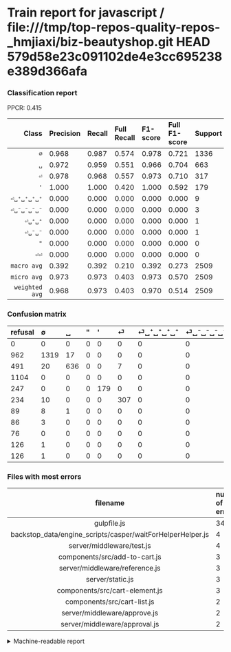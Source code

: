 # Train report for javascript / file:///tmp/top-repos-quality-repos-_hmjiaxi/biz-beautyshop.git HEAD 579d58e23c091102de4e3cc695238e389d366afa

### Classification report

PPCR: 0.415

| Class | Precision | Recall | Full Recall | F1-score | Full F1-score | Support | Full Support | PPCR |
|------:|:----------|:-------|:------------|:---------|:---------|:--------|:-------------|:-----|
| `∅` | 0.968| 0.987| 0.574| 0.978| 0.721| 1336| 2298| 0.581 |
| `␣` | 0.972| 0.959| 0.551| 0.966| 0.704| 663| 1154| 0.575 |
| `⏎` | 0.978| 0.968| 0.557| 0.973| 0.710| 317| 551| 0.575 |
| `'` | 1.000| 1.000| 0.420| 1.000| 0.592| 179| 426| 0.420 |
| `⏎␣⁺␣⁺␣⁺␣⁺` | 0.000| 0.000| 0.000| 0.000| 0.000| 9| 98| 0.092 |
| `⏎␣⁻␣⁻␣⁻␣⁻` | 0.000| 0.000| 0.000| 0.000| 0.000| 3| 89| 0.034 |
| `⏎␣⁺␣⁺` | 0.000| 0.000| 0.000| 0.000| 0.000| 1| 127| 0.008 |
| `⏎␣⁻␣⁻` | 0.000| 0.000| 0.000| 0.000| 0.000| 1| 127| 0.008 |
| `"` | 0.000| 0.000| 0.000| 0.000| 0.000| 0| 1104| 0.000 |
| `⏎⏎` | 0.000| 0.000| 0.000| 0.000| 0.000| 0| 76| 0.000 |
| `macro avg` | 0.392| 0.392| 0.210| 0.392| 0.273| 2509| 6050| 0.415 |
| `micro avg` | 0.973| 0.973| 0.403| 0.973| 0.570| 2509| 6050| 0.415 |
| `weighted avg` | 0.968| 0.973| 0.403| 0.970| 0.514| 2509| 6050| 0.415 |

### Confusion matrix

|refusal|  ∅| ␣| "| '| ⏎| ⏎␣⁺␣⁺␣⁺␣⁺| ⏎␣⁻␣⁻␣⁻␣⁻| ⏎⏎| ⏎␣⁺␣⁺| ⏎␣⁻␣⁻| 
|:---|:---|:---|:---|:---|:---|:---|:---|:---|:---|:---|
|0 |0 |0 |0 |0 |0 |0 |0 |0 |0 |0 |
|962 |1319 |17 |0 |0 |0 |0 |0 |0 |0 |0 |
|491 |20 |636 |0 |0 |7 |0 |0 |0 |0 |0 |
|1104 |0 |0 |0 |0 |0 |0 |0 |0 |0 |0 |
|247 |0 |0 |0 |179 |0 |0 |0 |0 |0 |0 |
|234 |10 |0 |0 |0 |307 |0 |0 |0 |0 |0 |
|89 |8 |1 |0 |0 |0 |0 |0 |0 |0 |0 |
|86 |3 |0 |0 |0 |0 |0 |0 |0 |0 |0 |
|76 |0 |0 |0 |0 |0 |0 |0 |0 |0 |0 |
|126 |1 |0 |0 |0 |0 |0 |0 |0 |0 |0 |
|126 |1 |0 |0 |0 |0 |0 |0 |0 |0 |0 |

### Files with most errors

| filename | number of errors|
|:----:|:-----|
| gulpfile.js | 34 |
| backstop_data/engine_scripts/casper/waitForHelperHelper.js | 4 |
| server/middleware/test.js | 4 |
| components/src/add-to-cart.js | 3 |
| server/middleware/reference.js | 3 |
| server/static.js | 3 |
| components/src/cart-element.js | 3 |
| components/src/cart-list.js | 2 |
| server/middleware/approve.js | 2 |
| server/middleware/approval.js | 2 |

<details>
    <summary>Machine-readable report</summary>
```json
{
  "cl_report": {"\"": {"f1-score": 0.0, "precision": 0.0, "recall": 0.0, "support": 0}, "\u0027": {"f1-score": 1.0, "precision": 1.0, "recall": 1.0, "support": 179}, "macro avg": {"f1-score": 0.3916651376833846, "precision": 0.3918612851793722, "recall": 0.39150057258764226, "support": 2509}, "micro avg": {"f1-score": 0.972897568752491, "precision": 0.972897568752491, "recall": 0.972897568752491, "support": 2509}, "weighted avg": {"f1-score": 0.9701454493634011, "precision": 0.9675194365427592, "recall": 0.972897568752491, "support": 2509}, "\u2205": {"f1-score": 0.977761304670126, "precision": 0.9684287812041116, "recall": 0.9872754491017964, "support": 1336}, "\u23ce": {"f1-score": 0.9730586370839936, "precision": 0.9777070063694268, "recall": 0.9684542586750788, "support": 317}, "\u23ce\u23ce": {"f1-score": 0.0, "precision": 0.0, "recall": 0.0, "support": 0}, "\u23ce\u2423\u207a\u2423\u207a": {"f1-score": 0.0, "precision": 0.0, "recall": 0.0, "support": 1}, "\u23ce\u2423\u207a\u2423\u207a\u2423\u207a\u2423\u207a": {"f1-score": 0.0, "precision": 0.0, "recall": 0.0, "support": 9}, "\u23ce\u2423\u207b\u2423\u207b": {"f1-score": 0.0, "precision": 0.0, "recall": 0.0, "support": 1}, "\u23ce\u2423\u207b\u2423\u207b\u2423\u207b\u2423\u207b": {"f1-score": 0.0, "precision": 0.0, "recall": 0.0, "support": 3}, "\u2423": {"f1-score": 0.9658314350797267, "precision": 0.9724770642201835, "recall": 0.9592760180995475, "support": 663}},
  "cl_report_full": {"\"": {"f1-score": 0.0, "precision": 0.0, "recall": 0.0, "support": 1104}, "\u0027": {"f1-score": 0.5917355371900826, "precision": 1.0, "recall": 0.42018779342723006, "support": 426}, "macro avg": {"f1-score": 0.2725866977116712, "precision": 0.3918612851793722, "recall": 0.21024604655482415, "support": 6050}, "micro avg": {"f1-score": 0.5703937375861665, "precision": 0.972897568752491, "recall": 0.4034710743801653, "support": 6050}, "weighted avg": {"f1-score": 0.5142804592147314, "precision": 0.7127941209630899, "recall": 0.4034710743801653, "support": 6050}, "\u2205": {"f1-score": 0.7207650273224044, "precision": 0.9684287812041116, "recall": 0.5739773716275022, "support": 2298}, "\u23ce": {"f1-score": 0.7098265895953758, "precision": 0.9777070063694268, "recall": 0.5571687840290381, "support": 551}, "\u23ce\u23ce": {"f1-score": 0.0, "precision": 0.0, "recall": 0.0, "support": 76}, "\u23ce\u2423\u207a\u2423\u207a": {"f1-score": 0.0, "precision": 0.0, "recall": 0.0, "support": 127}, "\u23ce\u2423\u207a\u2423\u207a\u2423\u207a\u2423\u207a": {"f1-score": 0.0, "precision": 0.0, "recall": 0.0, "support": 98}, "\u23ce\u2423\u207b\u2423\u207b": {"f1-score": 0.0, "precision": 0.0, "recall": 0.0, "support": 127}, "\u23ce\u2423\u207b\u2423\u207b\u2423\u207b\u2423\u207b": {"f1-score": 0.0, "precision": 0.0, "recall": 0.0, "support": 89}, "\u2423": {"f1-score": 0.7035398230088495, "precision": 0.9724770642201835, "recall": 0.5511265164644714, "support": 1154}},
  "ppcr": 0.4147107438016529
}
```
</details>
